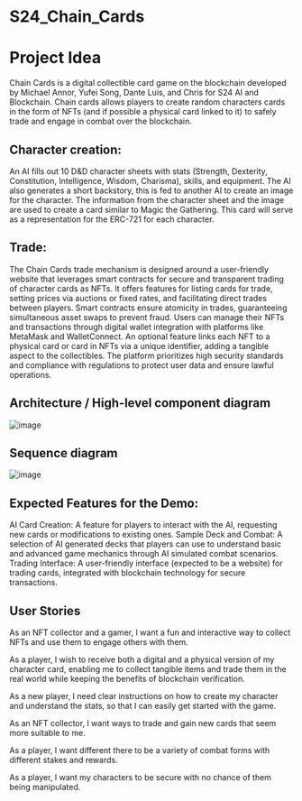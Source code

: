 # S24_Chain_Cards
# Project Idea
Chain Cards is a digital collectible card game on the blockchain developed by Michael Annor, Yufei Song, Dante Luis, and Chris for S24 AI and Blockchain. Chain cards allows players to create random characters cards in the form of NFTs (and if possible a physical card linked to it) to safely trade and engage in combat over the blockchain. 

## Character creation: 
An AI fills out 10 D&D character sheets with stats (Strength, Dexterity, Constitution, Intelligence, Wisdom, Charisma), skills, and equipment. The AI also generates a short backstory, this is fed to another AI to create an image for the character. The information from the character sheet and the image are used to create a card similar to Magic the Gathering. This card will serve as a representation for the ERC-721 for each character.

## Trade:
The Chain Cards trade mechanism is designed around a user-friendly website that leverages smart contracts for secure and transparent trading of character cards as NFTs. It offers features for listing cards for trade, setting prices via auctions or fixed rates, and facilitating direct trades between players. Smart contracts ensure atomicity in trades, guaranteeing simultaneous asset swaps to prevent fraud. Users can manage their NFTs and transactions through digital wallet integration with platforms like MetaMask and WalletConnect. An optional feature links each NFT to a physical card or card in NFTs via a unique identifier, adding a tangible aspect to the collectibles. The platform prioritizes high security standards and compliance with regulations to protect user data and ensure lawful operations.

## Architecture / High-level component diagram
![image](https://github.com/AI-and-Blockchain/S24_Chain_Cards/assets/90219263/69e4bfd0-b6a5-4024-b62f-c415fc963329)



## Sequence diagram
![image](https://github.com/AI-and-Blockchain/S24_Chain_Cards/assets/90219263/e924a0b9-4006-4f5f-9c12-51af73584f57)


## Expected Features for the Demo:
AI Card Creation: A feature for players to interact with the AI, requesting new cards or modifications to existing ones.
Sample Deck and Combat: A selection of AI generated decks that players can use to understand basic and advanced game mechanics through AI simulated combat scenarios.
Trading Interface: A user-friendly interface (expected to be a website) for trading cards, integrated with blockchain technology for secure transactions.

## User Stories
As an NFT collector and a gamer, I want a fun and interactive way to collect NFTs and use them to engage others with them.  

As a player, I wish to receive both a digital and a physical version of my character card, enabling me to collect tangible items and trade them in the real world while keeping the benefits of blockchain verification.

As a new player, I need clear instructions on how to create my character and understand the stats, so that I can easily get started with the game.

As an NFT collector, I want ways to trade and gain new cards that seem more suitable to me.

As a player, I want different there to be a variety of combat forms with different stakes and rewards.

As a player, I want my characters to be secure with no chance of them being manipulated.




